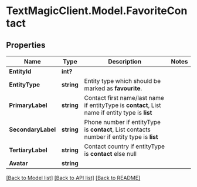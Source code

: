 # TextMagicClient.Model.FavoriteContact
## Properties

Name | Type | Description | Notes
------------ | ------------- | ------------- | -------------
**EntityId** | **int?** |  | 
**EntityType** | **string** | Entity type which should be marked as **favourite**. | 
**PrimaryLabel** | **string** | Contact first name/last name if entityType is **contact**, List name if entity type is **list** | 
**SecondaryLabel** | **string** | Phone number if entityType is **contact**, List contacts number if entity type is **list** | 
**TertiaryLabel** | **string** | Contact country if entityType is **contact** else null | 
**Avatar** | **string** |  | 

[[Back to Model list]](../README.md#documentation-for-models) [[Back to API list]](../README.md#documentation-for-api-endpoints) [[Back to README]](../README.md)

